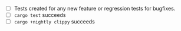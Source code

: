 - [ ] Tests created for any new feature or regression tests for bugfixes.
- [ ] `cargo test` succeeds
- [ ] `cargo +nightly clippy` succeeds
